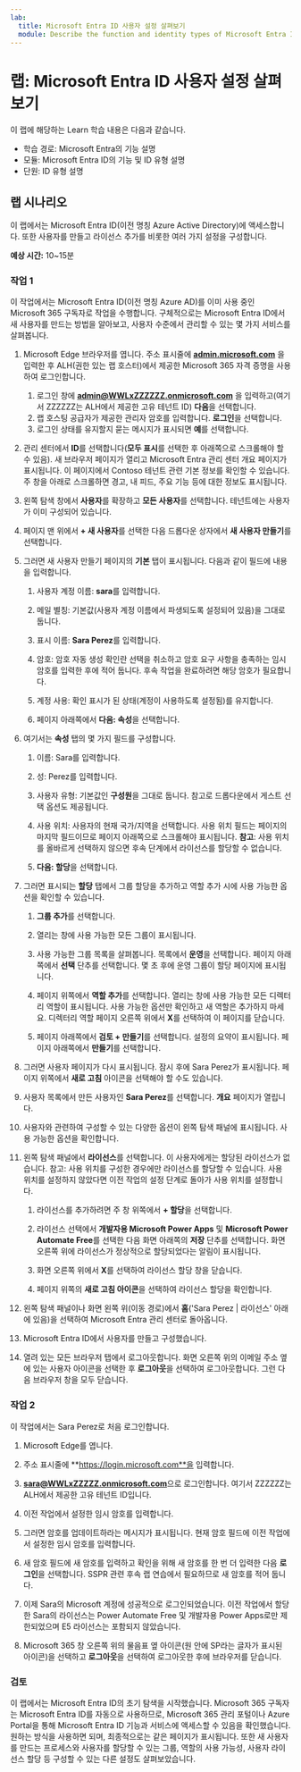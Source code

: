 ```yaml
---
lab:
  title: Microsoft Entra ID 사용자 설정 살펴보기
  module: Describe the function and identity types of Microsoft Entra ID
---
```


# 랩: Microsoft Entra ID 사용자 설정 살펴보기

이 랩에 해당하는 Learn 학습 내용은 다음과 같습니다.

- 학습 경로: Microsoft Entra의 기능 설명
- 모듈: Microsoft Entra ID의 기능 및 ID 유형 설명
- 단원: ID 유형 설명

## 랩 시나리오

이 랩에서는 Microsoft Entra ID(이전 명칭 Azure Active Directory)에 액세스합니다.  또한 사용자를 만들고 라이선스 추가를 비롯한 여러 가지 설정을 구성합니다.  

**예상 시간:** 10~15분

### 작업 1

이 작업에서는 Microsoft Entra ID(이전 명칭 Azure AD)를 이미 사용 중인 Microsoft 365 구독자로 작업을 수행합니다.  구체적으로는 Microsoft Entra ID에서 새 사용자를 만드는 방법을 알아보고, 사용자 수준에서 관리할 수 있는 몇 가지 서비스를 살펴봅니다.

1. Microsoft Edge 브라우저를 엽니다. 주소 표시줄에 **[admin.microsoft.com](https://admin.microsoft.com)** 을 입력한 후 ALH(권한 있는 랩 호스터)에서 제공한 Microsoft 365 자격 증명을 사용하여 로그인합니다.
    1. 로그인 창에 **admin@WWLxZZZZZZ.onmicrosoft.com** 을 입력하고(여기서 ZZZZZZ는 ALH에서 제공한 고유 테넌트 ID) **다음**을 선택합니다.
    1. 랩 호스팅 공급자가 제공한 관리자 암호를 입력합니다. **로그인**을 선택합니다.
    1. 로그인 상태를 유지할지 묻는 메시지가 표시되면 **예**를 선택합니다.

1. 관리 센터에서 **ID**를 선택합니다(**모두 표시**를 선택한 후 아래쪽으로 스크롤해야 할 수 있음).  새 브라우저 페이지가 열리고 Microsoft Entra 관리 센터 개요 페이지가 표시됩니다. 이 페이지에서 Contoso 테넌트 관련 기본 정보를 확인할 수 있습니다. 주 창을 아래로 스크롤하면 경고, 내 피드, 주요 기능 등에 대한 정보도 표시됩니다.

1. 왼쪽 탐색 창에서 **사용자**를 확장하고 **모든 사용자**를 선택합니다. 테넌트에는 사용자가 이미 구성되어 있습니다.

1. 페이지 맨 위에서 **+ 새 사용자**를 선택한 다음 드롭다운 상자에서 **새 사용자 만들기**를 선택합니다.

1. 그러면 새 사용자 만들기 페이지의 **기본** 탭이 표시됩니다. 다음과 같이 필드에 내용을 입력합니다.
    1. 사용자 계정 이름: **sara**를 입력합니다.

    1. 메일 별칭: 기본값(사용자 계정 이름에서 파생되도록 설정되어 있음)을 그대로 둡니다.

    1. 표시 이름: **Sara Perez**를 입력합니다.

    1. 암호: 암호 자동 생성 확인란 선택을 취소하고 암호 요구 사항을 충족하는 임시 암호를 입력한 후에 적어 둡니다. 후속 작업을 완료하려면 해당 암호가 필요합니다.

    1. 계정 사용: 확인 표시가 된 상태(계정이 사용하도록 설정됨)를 유지합니다.

    1. 페이지 아래쪽에서 **다음: 속성**을 선택합니다.

1. 여기서는 **속성** 탭의 몇 가지 필드를 구성합니다.

    1. 이름: Sara를 입력합니다.

    1. 성: Perez를 입력합니다.

    1. 사용자 유형: 기본값인 **구성원**을 그대로 둡니다. 참고로 드롭다운에서 게스트 선택 옵션도 제공됩니다.

    1. 사용 위치: 사용자의 현재 국가/지역을 선택합니다.  사용 위치 필드는 페이지의 마지막 필드이므로 페이지 아래쪽으로 스크롤해야 표시됩니다.  **참고**: 사용 위치를 올바르게 선택하지 않으면 후속 단계에서 라이선스를 할당할 수 없습니다.

    1. **다음: 할당**을 선택합니다.

1. 그러면 표시되는 **할당** 탭에서 그룹 할당을 추가하고 역할 추가 시에 사용 가능한 옵션을 확인할 수 있습니다.

    1. **그룹 추가**를 선택합니다.

    1. 열리는 창에 사용 가능한 모든 그룹이 표시됩니다.  

    1. 사용 가능한 그룹 목록을 살펴봅니다.  목록에서 **운영**을 선택합니다.  페이지 아래쪽에서 **선택** 단추를 선택합니다.  몇 초 후에 운영 그룹이 할당 페이지에 표시됩니다.

    1. 페이지 위쪽에서 **역할 추가**를 선택합니다.  열리는 창에 사용 가능한 모든 디렉터리 역할이 표시됩니다.  사용 가능한 옵션만 확인하고 새 역할은 추가하지 마세요.  디렉터리 역할 페이지 오른쪽 위에서 **X**를 선택하여 이 페이지를 닫습니다.
    1. 페이지 아래쪽에서 **검토 + 만들기**를 선택합니다. 설정의 요약이 표시됩니다.  페이지 아래쪽에서 **만들기**를 선택합니다.

1. 그러면 사용자 페이지가 다시 표시됩니다.  잠시 후에 Sara Perez가 표시됩니다.  페이지 위쪽에서 **새로 고침** 아이콘을 선택해야 할 수도 있습니다.

1. 사용자 목록에서 만든 사용자인 **Sara Perez**를 선택합니다.  **개요** 페이지가 열립니다.

1. 사용자와 관련하여 구성할 수 있는 다양한 옵션이 왼쪽 탐색 패널에 표시됩니다. 사용 가능한 옵션을 확인합니다.

1. 왼쪽 탐색 패널에서 **라이선스**를 선택합니다.  이 사용자에게는 할당된 라이선스가 없습니다.  참고: 사용 위치를 구성한 경우에만 라이선스를 할당할 수 있습니다. 사용 위치를 설정하지 않았다면 이전 작업의 설정 단계로 돌아가 사용 위치를 설정합니다.

    1. 라이선스를 추가하려면 주 창 위쪽에서 **+ 할당**을 선택합니다.

    1. 라이선스 선택에서 **개발자용 Microsoft Power Apps** 및 **Microsoft Power Automate Free**를 선택한 다음 화면 아래쪽의 **저장** 단추를 선택합니다. 화면 오른쪽 위에 라이선스가 정상적으로 할당되었다는 알림이 표시됩니다.

    1. 화면 오른쪽 위에서 **X**를 선택하여 라이선스 할당 창을 닫습니다.

    1. 페이지 위쪽의 **새로 고침 아이콘**을 선택하여 라이선스 할당을 확인합니다.

1. 왼쪽 탐색 패널이나 화면 왼쪽 위(이동 경로)에서 **홈**('Sara Perez | 라이선스' 아래에 있음)을 선택하여 Microsoft Entra 관리 센터로 돌아옵니다.

1. Microsoft Entra ID에서 사용자를 만들고 구성했습니다.

1. 열려 있는 모든 브라우저 탭에서 로그아웃합니다. 화면 오른쪽 위의 이메일 주소 옆에 있는 사용자 아이콘을 선택한 후 **로그아웃**을 선택하여 로그아웃합니다. 그런 다음 브라우저 창을 모두 닫습니다.

### 작업 2

이 작업에서는 Sara Perez로 처음 로그인합니다.

1. Microsoft Edge를 엽니다.

2. 주소 표시줄에 **https://login.microsoft.com**을 입력합니다.

3. **sara@WWLxZZZZZ.onmicrosoft.com**으로 로그인합니다. 여기서 ZZZZZZ는 ALH에서 제공한 고유 테넌트 ID입니다.
4. 이전 작업에서 설정한 임시 암호를 입력합니다.

5. 그러면 암호를 업데이트하라는 메시지가 표시됩니다. 현재 암호 필드에 이전 작업에서 설정한 임시 암호를 입력합니다.

6. 새 암호 필드에 새 암호를 입력하고 확인을 위해 새 암호를 한 번 더 입력한 다음 **로그인**을 선택합니다.  SSPR 관련 후속 랩 연습에서 필요하므로 새 암호를 적어 둡니다.

7. 이제 Sara의 Microsoft 계정에 성공적으로 로그인되었습니다.  이전 작업에서 할당한 Sara의 라이선스는 Power Automate Free 및 개발자용 Power Apps로만 제한되었으며 E5 라이선스는 포함되지 않았습니다.

8. Microsoft 365 창 오른쪽 위의 물음표 옆 아이콘(원 안에 SP라는 글자가 표시된 아이콘)을 선택하고 **로그아웃**을 선택하여 로그아웃한 후에 브라우저를 닫습니다.

### 검토

이 랩에서는 Microsoft Entra ID의 초기 탐색을 시작했습니다. Microsoft 365 구독자는 Microsoft Entra ID를 자동으로 사용하므로, Microsoft 365 관리 포털이나 Azure Portal을 통해 Microsoft Entra ID 기능과 서비스에 액세스할 수 있음을 확인했습니다.  원하는 방식을 사용하면 되며, 최종적으로는 같은 페이지가 표시됩니다.  또한 새 사용자를 만드는 프로세스와 사용자를 할당할 수 있는 그룹, 역할의 사용 가능성, 사용자 라이선스 할당 등 구성할 수 있는 다른 설정도 살펴보았습니다.
